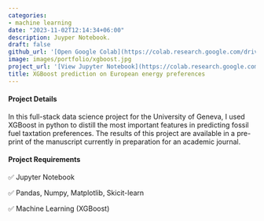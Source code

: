 ```yaml
---
categories:
- machine learning
date: "2023-11-02T12:14:34+06:00"
description: Juyper Notebook.
draft: false
github_url: '[Open Google Colab](https://colab.research.google.com/drive/1fHdv-q-jNwi8oZONkjoMpz1TwQ_rxfeI#scrollTo=n4oTDmOm71Rs)'
image: images/portfolio/xgboost.jpg
project_url: '[View Jupyter Notebook](https://colab.research.google.com/drive/1fHdv-q-jNwi8oZONkjoMpz1TwQ_rxfeI#scrollTo=n4oTDmOm71Rs)'
title: XGBoost prediction on European energy preferences 
---
```



#### Project Details

In this full-stack data science project for the University of Geneva, I used XGBoost in python to distill the most important features in predicting fossil fuel taxtation preferences. The results of this project are available in a pre-print of the manuscript currently in preparation for an academic journal.

#### Project Requirements

✅ Jupyter Notebook

✅ Pandas, Numpy, Matplotlib, Skicit-learn

✅ Machine Learning (XGBoost)
